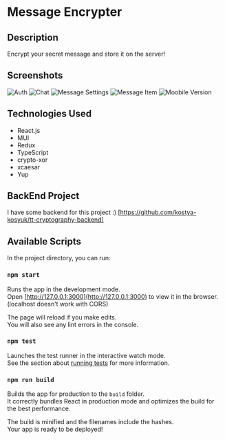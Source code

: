 
# Message Encrypter

## Description

Encrypt your secret message and store it on the server!

## Screenshots

![Auth](https://user-images.githubusercontent.com/80011474/230906518-69857715-7c85-4204-a3c6-81d0efbe7d6f.png)
![Chat](https://user-images.githubusercontent.com/80011474/230906602-5d9f659c-9c3b-4088-ab80-7cedee4f5ba0.png)
![Message Settings](https://user-images.githubusercontent.com/80011474/230909119-02856964-cc4a-46e3-8d46-14b43e216a2f.png)
![Message Item](https://user-images.githubusercontent.com/80011474/230909161-c5359305-7b39-4d57-afb0-528446c81b49.png)
![Moobile Version](https://user-images.githubusercontent.com/80011474/230909276-4c9d3032-498a-4892-9f87-85ee403e7ab5.png)

## Technologies Used

 - React.js
 - MUI
 - Redux
 - TypeScript
 - crypto-xor
 - xcaesar
 - Yup

## BackEnd Project

I have some backend for this project :)
[https://github.com/kostya-kosyuk/tt-cryptography-backend]

## Available Scripts

In the project directory, you can run:

### `npm start`

Runs the app in the development mode.\
Open [http://127.0.0.1:3000](http://127.0.0.1:3000) to view it in the browser.
(localhost doesn't work with CORS)

The page will reload if you make edits.\
You will also see any lint errors in the console.

### `npm test`

Launches the test runner in the interactive watch mode.\
See the section about [running tests](https://facebook.github.io/create-react-app/docs/running-tests) for more information.

### `npm run build`

Builds the app for production to the `build` folder.\
It correctly bundles React in production mode and optimizes the build for the best performance.

The build is minified and the filenames include the hashes.\
Your app is ready to be deployed!
